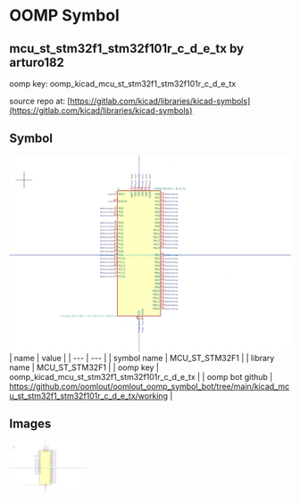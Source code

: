 # OOMP Symbol  
## mcu_st_stm32f1_stm32f101r_c_d_e_tx  by arturo182  
  
oomp key: oomp_kicad_mcu_st_stm32f1_stm32f101r_c_d_e_tx  
  
source repo at: [https://gitlab.com/kicad/libraries/kicad-symbols](https://gitlab.com/kicad/libraries/kicad-symbols)  
## Symbol  
  
[![working.png](working_600.png)](working.png)  
| name | value | 
| --- | --- | 
| symbol name | MCU_ST_STM32F1 | 
| library name | MCU_ST_STM32F1 | 
| oomp key | oomp_kicad_mcu_st_stm32f1_stm32f101r_c_d_e_tx | 
| oomp bot github | https://github.com/oomlout/oomlout_oomp_symbol_bot/tree/main/kicad_mcu_st_stm32f1_stm32f101r_c_d_e_tx/working | 
## Images  
  
[![working.png](working_140.png)](working.png)  
